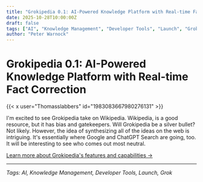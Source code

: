 ```yaml
---
title: "Grokipedia 0.1: AI-Powered Knowledge Platform with Real-time Fact Correction"
date: 2025-10-28T10:00:00Z
draft: false
tags: ["AI", "Knowledge Management", "Developer Tools", "Launch", "Grok"]
author: "Peter Warnock"
---
```


# Grokipedia 0.1: AI-Powered Knowledge Platform with Real-time Fact Correction

{{< x user="Thomasslabbers" id="1983083667980276131" >}}

I'm excited to see Grokipedia take on Wikipedia. Wikipedia, is a good resource, but it has bias and gatekeepers. Will Grokipedia be a silver bullet? Not likely. However, the idea of synthesizing all of the ideas on the web is intriguing. It's essentially where Google and ChatGPT Search are going, too. It will be interesting to see who comes out most neutral.

[Learn more about Grokipedia's features and capabilities →](/tools/grokipedia/)

---

*Tags: AI, Knowledge Management, Developer Tools, Launch, Grok*